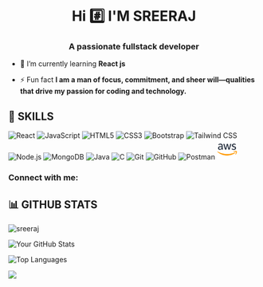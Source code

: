 <h1 align="center">Hi #️⃣ I'M SREERAJ</h1>
<h3 align="center">A passionate fullstack developer</h3>


                                                         
             
- 🌱 I’m currently learning **React js**           

- ⚡ Fun fact **I am a man of focus, commitment, and sheer will—qualities that drive my passion for coding and technology.**

       
## 💼 SKILLS                                         
                                                  
                                   
<img src="https://cdn.jsdelivr.net/gh/devicons/devicon/icons/react/react-original.svg" alt="React" width="40" height="40"/> <img src="https://cdn.jsdelivr.net/gh/devicons/devicon/icons/javascript/javascript-original.svg" alt="JavaScript" width="40" height="40"/> 
<img src="https://cdn.jsdelivr.net/gh/devicons/devicon/icons/html5/html5-original.svg" alt="HTML5" width="40" height="40"/> 
<img src="https://cdn.jsdelivr.net/gh/devicons/devicon/icons/css3/css3-original.svg" alt="CSS3" width="40" height="40"/> 
<img src="https://cdn.jsdelivr.net/gh/devicons/devicon/icons/bootstrap/bootstrap-original.svg" alt="Bootstrap" width="40" height="40"/> 
<img src="https://cdn.jsdelivr.net/gh/devicons/devicon/icons/tailwindcss/tailwindcss-original.svg" alt="Tailwind CSS" width="40" height="40"/><img src="https://cdn.jsdelivr.net/gh/devicons/devicon/icons/nodejs/nodejs-original.svg" alt="Node.js" width="40" height="40"/> <img src="https://cdn.jsdelivr.net/gh/devicons/devicon/icons/mongodb/mongodb-original.svg" alt="MongoDB" width="40" height="40"/> 
<img src="https://cdn.jsdelivr.net/gh/devicons/devicon/icons/java/java-original.svg" alt="Java" width="40" height="40"/> 
<img src="https://cdn.jsdelivr.net/gh/devicons/devicon/icons/c/c-original.svg" alt="C" width="40" height="40"/> <img src="https://cdn.jsdelivr.net/gh/devicons/devicon/icons/git/git-original.svg" alt="Git" width="40" height="40"/> <img src="https://cdn.jsdelivr.net/gh/devicons/devicon/icons/github/github-original.svg" alt="GitHub" width="40" height="40"/> 
<img src="https://cdn.jsdelivr.net/gh/devicons/devicon/icons/postman/postman-original.svg" alt="Postman" width="40" height="40"/> 
 <img src="https://raw.githubusercontent.com/devicons/devicon/master/icons/amazonwebservices/amazonwebservices-original-wordmark.svg" alt="aws" width="40" height="40"/>



<h3 align="left">Connect with me: <a href="srj2255000@gmail.com"></a></h3>
<p align="left">
</p>


## 📊 GITHUB STATS

<p><img align="center" src="https://github-readme-streak-stats.herokuapp.com/?user=sreeraj-v&show_icons=true&theme=radical" alt="sreeraj" /></p>

![Your GitHub Stats](https://github-readme-stats.vercel.app/api?username=sreeraj-v&show_icons=true&theme=radical)

![Top Languages](https://github-readme-stats.vercel.app/api/top-langs/?username=sreeraj-v&layout=compact&theme=radical)

[![](https://visitcount.itsvg.in/api?id=rasi-kp&icon=7&color=12)](https://visitcount.itsvg.in)

